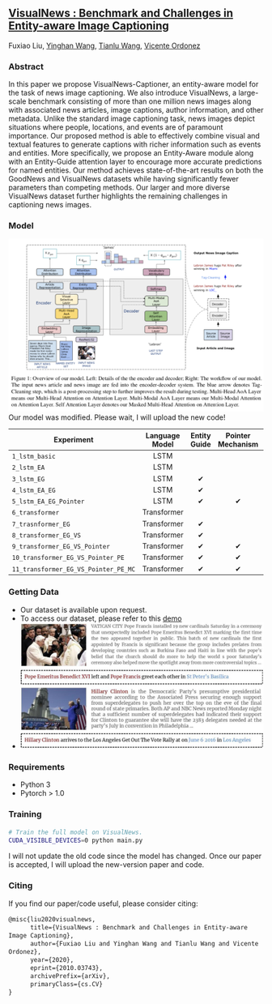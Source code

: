 ## [VisualNews : Benchmark and Challenges in Entity-aware Image Captioning](https://arxiv.org/abs/2010.03743)
Fuxiao Liu, [Yinghan Wang](https://www.linkedin.com/in/yinghan-wang-39980a119/), [Tianlu Wang](http://www.cs.virginia.edu/~tw8cb/), [Vicente Ordonez](https://www.vicenteordonez.com/)

### Abstract 
In this paper we propose VisualNews-Captioner, an entity-aware model for the task of news image captioning. We also introduce VisualNews, a large-scale benchmark consisting of more than one million news images along with associated news articles, image captions, author information, and other metadata. Unlike the standard image captioning task, news images depict situations where people, locations, and events are of paramount importance. Our proposed method is able to effectively combine visual and textual features to generate captions with richer information such as events and entities. More specifically, we propose an Entity-Aware module along with an Entity-Guide attention layer to encourage more accurate predictions for named entities. Our method achieves state-of-the-art results on both the GoodNews and VisualNews datasets while having significantly fewer parameters than competing methods. Our larger and more diverse VisualNews dataset further highlights the remaining challenges in captioning news images.



### Model
![VisualNews Model](./visual2.png)
Our model was modified. Please wait, I will upload the new code!

| Experiment                          | Language Model |    Entity Guide |Pointer Mechanism|Posiion Embedding| Visual selective|      Memory Cell|
| ----------------------------------- | :-------------:| :--------------:| :--------------:| :--------------:| :--------------:| :--------------:|
| `1_lstm_basic`                      |           LSTM |                 |                 |                 |                 |                 |
| `2_lstm_EA`                         |           LSTM |                 |                 |                 |                 |                 |                
| `3_lstm_EG`                         |           LSTM |               ✔ |                 |                 |                 |                 |                 
| `4_lstm_EA_EG`                      |           LSTM |               ✔ |                 |                 |                 |                 |              
| `5_lstm_EA_EG_Pointer`              |           LSTM |               ✔ |               ✔ |                 |                 |                 |          
| `6_transformer`                     |    Transformer |                 |                 |                 |                 |                 |             
| `7_trasnformer_EG`                  |    Transformer |               ✔ |                 |                 |                 |                 |
| `8_transformer_EG_VS`               |    Transformer |               ✔ |                 |                 |                ✔|                 |  
| `9_transformer_EG_VS_Pointer`       |    Transformer |               ✔ |               ✔ |                 |                ✔|                 | 
| `10_transformer_EG_VS_Pointer_PE`   |    Transformer |               ✔ |               ✔ |               ✔ |                ✔|                 | 
| `11_transformer_EG_VS_Pointer_PE_MC`|    Transformer |               ✔ |               ✔ |               ✔ |                ✔|                ✔| 



### Getting Data
- Our dataset is available upon request. 
- To access our dataset, please refer to this [demo](./VisualNews-Dataset.ipynb)
- ![Examples from our VisualNews dataset](./sample.jpg)

### Requirements
- Python 3
- Pytorch > 1.0

### Training
```sh
# Train the full model on VisualNews.
CUDA_VISIBLE_DEVICES=0 python main.py
```
I will not update the old code since the model has changed. Once our paper is accepted, I will upload the new-version paper and code.

### Citing
If you find our paper/code useful, please consider citing:

```
@misc{liu2020visualnews,
      title={VisualNews : Benchmark and Challenges in Entity-aware Image Captioning}, 
      author={Fuxiao Liu and Yinghan Wang and Tianlu Wang and Vicente Ordonez},
      year={2020},
      eprint={2010.03743},
      archivePrefix={arXiv},
      primaryClass={cs.CV}
}
```
